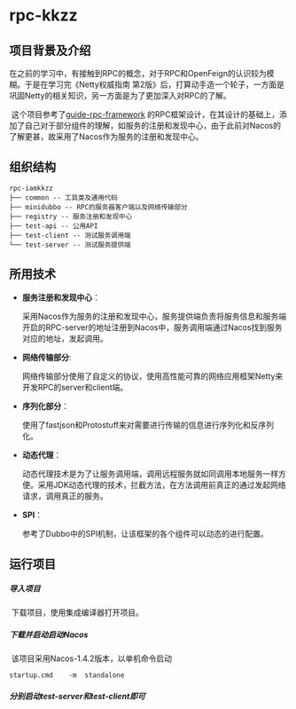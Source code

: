 # rpc-kkzz



## 项目背景及介绍

​	在之前的学习中，有接触到RPC的概念，对于RPC和OpenFeign的认识较为模糊。于是在学习完《Netty权威指南 第2版》后，打算动手造一个轮子，一方面是巩固Netty的相关知识，另一方面是为了更加深入对RPC的了解。

​	这个项目参考了[guide-rpc-framework](https://github.com/Snailclimb/guide-rpc-framework) 的RPC框架设计，在其设计的基础上，添加了自己对于部分组件的理解，如服务的注册和发现中心，由于此前对Nacos的了解更甚，故采用了Nacos作为服务的注册和发现中心。

## 组织结构

```
rpc-iamkkzz
├── common -- 工具类及通用代码
├── minidubbo -- RPC的服务器客户端以及网络传输部分
├── registry -- 服务注册和发现中心
├── test-api -- 公用API
├── test-client -- 测试服务调用端
└── test-server -- 测试服务提供端
```

## 所用技术

* **服务注册和发现中心**：

  ​	采用Nacos作为服务的注册和发现中心，服务提供端负责将服务信息和服务端开启的RPC-server的地址注册到Nacos中，服务调用端通过Nacos找到服务对应的地址，发起调用。

* **网络传输部分**:

  ​	网络传输部分使用了自定义的协议，使用高性能可靠的网络应用框架Netty来开发RPC的server和client端。

* **序列化部分**：

  ​	使用了fastjson和Protostuff来对需要进行传输的信息进行序列化和反序列化。

* **动态代理**：

  ​	动态代理技术是为了让服务调用端，调用远程服务就如同调用本地服务一样方便。采用JDK动态代理的技术，拦截方法，在方法调用前真正的通过发起网络请求，调用真正的服务。

* **SPI**：

  ​	参考了Dubbo中的SPI机制，让该框架的各个组件可以动态的进行配置。

## 运行项目

##### 导入项目

​	下载项目，使用集成编译器打开项目。

##### 下载并启动启动Nacos

​	该项目采用Nacos-1.4.2版本，以单机命令启动

`startup.cmd	-m	standalone`

##### 分别启动test-server和test-client即可

